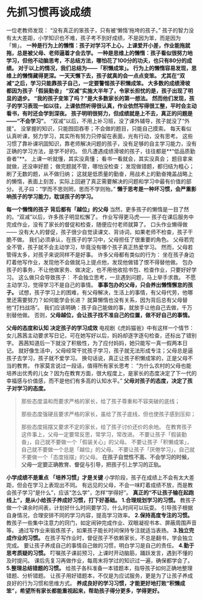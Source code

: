 # 先抓习惯再谈成绩

一位老教师发现：
“没有真正的笨孩子，只有被‘懒惰‘拖垮的孩子。”
孩子的智力没有太大差距，小学知识也不难，孩子考不到好成绩，不是因为笨，而是因为「懒」。
**一种是行为上的懒惰：**孩子对学习不上心，上课爱开小差，作业能拖就拖，总是被父母、老师逼着才会去学。
**一种是思维上的懒惰：**孩子看似很努力地学习，但他不动脑思考，不总结方法，哪怕花了100分的功夫，也只有80分的成绩。
对于以上的情况，我们总结为——**「积懒成笨」**。
行为上的懒惰容易发现，思维上的懒惰藏得更深。一天天懒下去，孩子就真的会一点点变笨。
尤其在“双减”之后，学习只能靠孩子自己，一定要警惕孩子积懒成笨。
**大多数的成绩滑坡**
**都因为孩子「假装勤奋」**
“双减”实施大半年了，令家长担忧的是，孩子出现了明显的退步。
“我的孩子变笨了吗？”是大多数家长的第一想法。
然而他们发现，孩子的学习表现一如以往，上课依然听得很认真，作业依然写得很工整，平时会主动看书，有时还会学到深夜。
孩子明明很努力，但成绩就是上不去，真正的问题是——**“不会学习”**。
“双减”以后，不用上补习班，没了课外辅导，孩子就没了“外援”。
没掌握的知识，只能囫囵吞枣；不会做的题目，只能自己摸索。
每天看似认真听课，努力学习，其实所有努力只停留在表面，光有行动，没有思考。
这些习惯了靠补课巩固知识，靠老师解决问题的孩子，没有足够的自主学习能力，没有正确的学习方法，是学不好的。
但凡遭遇成绩滑坡的孩子，往往都是**“低品质勤奋者”**。
上课一听就懂，其实没真懂；
看书一看就会，其实没真会；
题目拿来就做，还没审好题；
做完题就不管，哪怕没检查；
发现做错题，都归结为粗心；
刷了无数的题，从不做归纳；
这就是低质量的勤奋，用战术上的勤奋掩盖战略上的懒惰，表面上刻苦，实际上回避了真正需要解决的问题和学习中最有价值的部分。
孔子曰：“学而不思则罔，思而不学则殆。”
**懒于思考是一种坏习惯，会严重影响孩子的学习能力，耽误孩子的学习。**

**每一个懒惰的孩子**
**背后都有「越位」的父母**
当然，更多孩子的懒惰是一目了然的。“双减”以后，许多孩子明显松懈了。
作业写得更马虎——
孩子在课后服务中完成作业，没有了家长的督促和检查，随便应付老师就算了。
口头作业懒得做——
没有大人的督促，孩子很少自觉读课文、背诗词，如果老师不检查，孩子干脆不做。
我们必须承认，在孩子的学习中，父母担任了很重要的角色。
父母若完全不管，孩子就不会主动学习，毕竟没有哪个孩子真正热爱学习。
然而，父母若管得太多，对孩子来说同样不是好事。
许多父母都有类似的行为：
坐在孩子身边盯着他写作业，发现他不会做就马上提点他，发现他做错了恨不得替他做。
包办孩子的事务，不让他做家务、做决定，也不用他收拾书包、检查作业，只要好好学习。
这么做只会导致孩子：
不会独立思考，一旦遇到问题，马上举手求救。
不愿主动学习，觉得学习不是自己的事情。
**事事包办的父母，只会养出懒惰懈怠的孩子。**
试想，孩子学习上的困难，有父母解决，生活上的事情，有父母代劳，他哪里还需要努力？如何能学会长进？
就算懒惰也没有关系，因为背后总有父母替他“打扫战场”。
我们应该明确：孩子自己能做的事，就放手让他自己去做，千万别替他做。
否则，**父母越位，会让孩子找不准自己的位置，做不好自己的事情。**

**父母的态度和认知**
**决定孩子的学习成效**
电视剧《虎妈猫爸》中有这样一个情节：
女儿茜茜主动要求写日记，可在她写好以后，妈妈却逐字逐句检查，还标出了错别字。
茜茜知道后一下就没了积极性，为了应付妈妈，她只能写一真一假两本日记。
就好像生活中，父母经常干扰孩子学习，孩子就无法形成专注；父母总是逼孩子去学习，孩子就不爱学习。
换句话说，真正让孩子积懒成笨的，正是父母不当的教育。
作家莫言说过一段话，值得所有家长思考：
“为什么农村的父母也能培养出优秀的儿女？因为在教育方面，很大程度上，是家长的态度决定了下一代的幸福感与价值感，而不是他们有多高的认知水平。”
**父母对孩子的态度，决定了孩子对学习的态度。**
> 那些态度温和而要求严格的家长，给了孩子尊重和不容突破的底线；
>
> 那些态度强硬且要求严格的家长，虽给了孩子底线，但也使孩子感到压抑；
>
> 那些态度摇摆又要求不定的家长，给了孩子讨价还价的余地。
在教育孩子这件事上，父母一定要常反思，常学习，常改进。
不要让孩子「假装勤奋」，自己就不要做一个「假装关心」的父母。
不要让孩子「积懒成笨」，自己就不要做一个总是「越位」的父母。
不要让孩子「厌倦学习」，自己就不要做一个「态度摇摆」的父母。
**在孩子自觉性不高、不会学习的时候，父母一定要正确教育、督促与引导，把孩子引上学习的正轨。**

**小学成绩不是重点**
**「培养习惯」才是关键**
小学阶段，孩子在成绩上不会有太大差距，但会在学习上表现出不同。
有远见的父母，不会一味盯着成绩不放，而是教会孩子学习“是什么”，应该“怎么学”，怎样“学得好”。
**真正的“不让孩子输在起跑线上”，是从小给孩子养成好习惯，打下好基础。**
**1.合理规划学习的习惯。**
教孩子做一个课余时间表，计划好什么时间要学习，什么时间可以玩耍。
引导孩子根据自身情况，合理安排不同的学习内容，提高学习效率。
**2.保持高度专注的习惯。**
教孩子一些集中注意力的窍门，如定闹钟完成作业、双眼凝视书本、屏蔽周围声音等。
通过写作业来锻炼孩子，如果孩子能长时间保持专注就适当表扬。
**3.独立完成作业的习惯。**
在孩子写作业时，督促孩子不依赖家长，不总是翻书，学会独立完成。
要让孩子养成自己的事情自己做的习惯，明白学习是自己的责任。
**4.勤于思考质疑的习惯。**
叮嘱孩子课前预习，上课时开动脑筋，踊跃发言，遇到不懂的及时提问。
课后先复习再做作业，每周末将学过的知识过一遍，确保都学会了。
**5.整理总结错题的习惯。**
给孩子各科准备一本错题本，指导孩子如何正确地整理错题、分析错题。
让孩子用好错题本，不仅是为应试服务，更是为了让孩子养成良好的行为习惯和思维方式。
**养成良好的学习习惯，才能更好地打败“积懒成笨”，希望所有家长都能重视起来，帮助孩子得分更多，学得更好。**